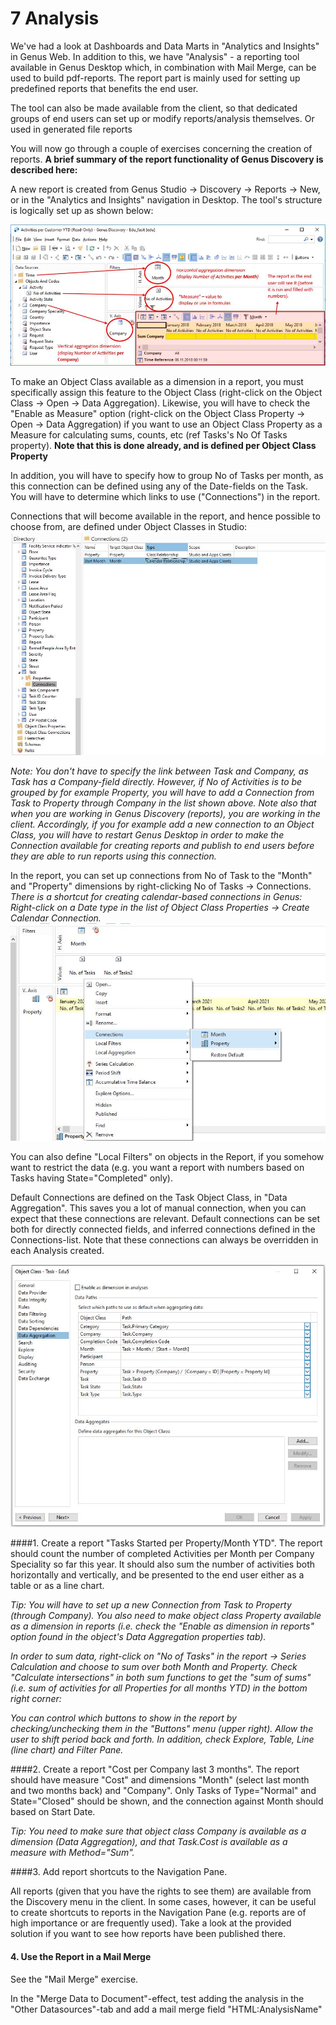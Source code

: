 # 7 Analysis


We've had a look at Dashboards and Data Marts in "Analytics and Insights" in Genus Web.  In addition to this, we have "Analysis" - a reporting tool available in Genus Desktop which, in combination with Mail Merge, can be used to build pdf-reports. The report part is mainly used for setting up predefined reports that benefits the end user.

The tool can also be made available from the client, so that dedicated groups of end users can set up or modify reports/analysis themselves. Or used in generated file reports

You will now go through a couple of exercises concerning the creation of reports. **A brief summary of the report functionality of Genus Discovery is described here:**

A new report is created from Genus Studio -> Discovery -> Reports -> New, or in the "Analytics and Insights" navigation in Desktop.  The tool's structure is logically set up as shown below:

![oppg10fig1.JPG](media/oppg10fig1.JPG)

To make an Object Class available as a dimension in a report, you must specifically assign this feature to the Object Class (right-click on the Object Class -> Open -> Data Aggregation). Likewise, you will have to check the "Enable as Measure" option (right-click on the Object Class Property -> Open -> Data Aggregation) if you want to use an Object Class Property as a Measure for calculating sums, counts, etc (ref Tasks's No Of Tasks property). **Note that this is done already, and is defined per Object Class Property**


In addition, you will have to specify how to group No of Tasks per month, as this connection can be defined using any of the Date-fields on the Task. You will have to determine which links to use ("Connections") in the report.

Connections that will become available in the report, and hence possible to choose from, are defined under Object Classes in Studio:
![oppg10fig2.JPG](media/Connection_Location.JPG)

*Note: You don't have to specify the link between Task and Company, as Task has a Company-field directly. However, if No of Activities is to be grouped by for example Property, you will have to add a Connection from Task to Property through Company in the list shown above. Note also that when you are working in Genus Discovery (reports), you are working in the client. Accordingly, if you for example add a new connection to an Object Class, you will have to restart Genus Desktop in order to make the Connection available for creating reports and publish to end users before they are able to run reports using this connection.*

In the report, you can set up connections from No of Task to the "Month" and "Property" dimensions by right-clicking No of Tasks -> Connections. *There is a shortcut for creating calendar-based connections in Genus: Right-click on a Date type in the list of Object Class Properties -> Create Calendar Connection.*
 ![oppg10fig3.JPG](media/Report_MissingConnection.JPG)

You can also define "Local Filters" on objects in the Report, if you somehow want to restrict the data (e.g. you want a report with numbers based on Tasks having State="Completed" only).


Default Connections are defined on the Task Object Class, in "Data Aggregation". This saves you a lot of manual connection, when you can expect that these connections are relevant. Default connections can be set both for directly connected fields, and inferred connections defined in the Connections-list. Note that these connections can always be overridden in each Analysis created.

 ![oppg10fig3.JPG](media/DataAggregation.JPG)

####1. Create a report "Tasks Started per Property/Month YTD".
The report should count the number of completed Activities per Month per Company Speciality so far this year. It should also sum the number of activities both horizontally and vertically, and be presented to the end user either as a table or as a line chart.

*Tip: You will have to set up a new Connection from Task to Property (through Company). You also need to make object class Property available as a dimension in reports (i.e. check the "Enable as dimension in reports" option found in the object's Data Aggregation properties tab).*

*In order to sum data, right-click on "No of Tasks" in the report -> Series Calculation and choose to sum over both Month and Property. Check "Calculate intersections" in both sum functions to get the "sum of sums" (i.e. sum of activities for all Properties for all months YTD) in the bottom right corner:*


*You can control which buttons to show in the report by checking/unchecking them in the "Buttons" menu (upper right). Allow the user to shift period back and forth. In addition, check Explore, Table, Line (line chart) and Filter Pane.*



####2. Create a report "Cost per Company last 3 months".
The report should have measure "Cost" and dimensions "Month" (select last month and two months back) and "Company". Only Tasks of Type="Normal" and State="Closed" should be shown, and the connection against Month should based on Start Date.

*Tip: You need to make sure that object class Company is available as a dimension (Data Aggregation), and that Task.Cost is available as a measure with Method="Sum".*



####3. Add report shortcuts to the Navigation Pane.

All reports (given that you have the rights to see them) are available from the Discovery menu in the client. In some cases, however, it can be useful to create shortcuts to reports in the Navigation Pane (e.g. reports are of high importance or are frequently used). Take a look at the provided solution if you want to see how reports have been published there.



#### 4. Use the Report in a Mail Merge
See the "Mail Merge" exercise.

In the "Merge Data to Document"-effect, test adding the analysis in the "Other Datasources"-tab and add a mail merge field "HTML:AnalysisName"
